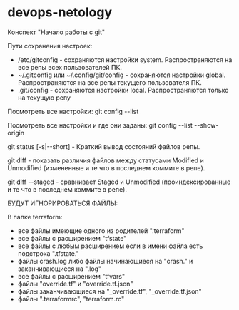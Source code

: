 # devops-netology

Конспект "Начало работы с git"

Пути сохранения настроек:
- /etc/gitconfig - сохраняются настройки system. Распространяются на все репы всех пользователей ПК.
- ~/.gitconfig или ~/.config/git/config - сохраняются настройки global. Распространяются на все репы текущего пользователя ПК.
- .git/config  - сохраняются настройки local. Распространяются только на текущую репу


Посмотреть все настройки:
git config --list

Посмотреть все настройки и где они заданы:
git config --list --show-origin

git status [-s|--short] - Краткий вывод состояний файлов репы.

git diff - показать различия файлов между статусами Modified и Unmodified (измененные и те что в последнем коммите в репе).

git diff --staged - сравнивает Staged и Unmodified (проиндексированные и те что в последнем коммите в репе).

БУДУТ ИГНОРИРОВАТЬСЯ ФАЙЛЫ:

В папке terraform:
- все файлы имеющие одного из родителей ".terraform"
- все файлы с расширением "tfstate"
- все файлы с любым расширением если в имени файла есть подстрока ".tfstate."
- файлы crash.log либо файлы начинающиеся на "crash." и заканчивающиеся на ".log"
- все файлы с расширением "tfvars"
- файлы "override.tf" и "override.tf.json"
- файлы заканчивающиеся на "_override.tf", "_override.tf.json"
- файлы ".terraformrc", "terraform.rc"
